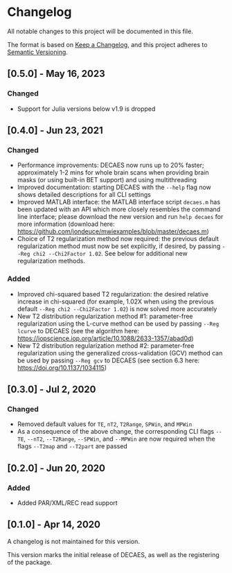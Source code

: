 # Changelog
All notable changes to this project will be documented in this file.

The format is based on [Keep a Changelog](https://keepachangelog.com/en/1.0.0/),
and this project adheres to [Semantic Versioning](https://semver.org/spec/v2.0.0.html).

## [0.5.0] - May 16, 2023

### Changed
- Support for Julia versions below v1.9 is dropped

## [0.4.0] - Jun 23, 2021

### Changed
- Performance improvements: DECAES now runs up to 20% faster; approximately 1-2 mins for whole brain scans when providing brain masks (or using built-in BET support) and using multithreading
- Improved documentation: starting DECAES with the `--help` flag now shows detailed descriptions for all CLI settings
- Improved MATLAB interface: the MATLAB interface script `decaes.m` has been updated with an API which more closely resembles the command line interface; please download the new version and run `help decaes` for more information (download here: https://github.com/jondeuce/mwiexamples/blob/master/decaes.m)
- Choice of T2 regularization method now required: the previous default regularization method must now be set explicitly, if desired, by passing `--Reg chi2 --Chi2Factor 1.02`. See below for additional new regularization methods.

### Added
- Improved chi-squared based T2 regularization: the desired relative increase in chi-squared (for example, 1.02X when using the previous default `--Reg chi2 --Chi2Factor 1.02`) is now solved more accurately
- New T2 distribution regularization method #1: parameter-free regularization using the L-curve method can be used by passing `--Reg lcurve` to DECAES (see the algorithm here: https://iopscience.iop.org/article/10.1088/2633-1357/abad0d)
- New T2 distribution regularization method #2: parameter-free regularization using the generalized cross-validation (GCV) method can be used by passing `--Reg gcv` to DECAES (see section 6.3 here: https://doi.org/10.1137/1034115)

## [0.3.0] - Jul 2, 2020

### Changed
- Removed default values for `TE`, `nT2`, `T2Range`, `SPWin`, and `MPWin`
- As a consequence of the above change, the corresponding CLI flags `--TE`, `--nT2`, `--T2Range`, `--SPWin`, and `--MPWin` are now required when the flags `--T2map` and `--T2part` are passed

## [0.2.0] - Jun 20, 2020

### Added

- Added PAR/XML/REC read support

## [0.1.0] - Apr 14, 2020

A changelog is not maintained for this version.

This version marks the initial release of DECAES, as well as the registering of the package.
